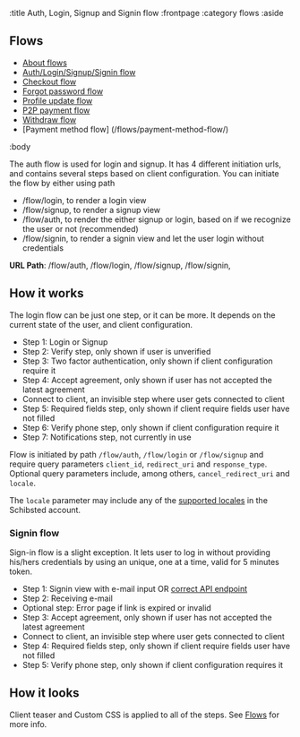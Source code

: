 :title Auth, Login, Signup and Signin flow
:frontpage
:category flows
:aside
## Flows
- [About flows](/flows/flows/)
- [Auth/Login/Signup/Signin flow](/flows/auth-flow/)
- [Checkout flow](/flows/checkout-flow/)
- [Forgot password flow](/flows/password-flow/)
- [Profile update flow](/flows/profile-update-flow/)
- [P2P payment flow](/flows/p2p-checkout-flow/)
- [Withdraw flow](/flows/withdraw-checkout-flow/)
- [Payment method flow] (/flows/payment-method-flow/)

:body

The auth flow is used for login and signup. It has 4 different initiation urls, and contains several steps based on client configuration.
You can initiate the flow by either using path

* /flow/login, to render a login view
* /flow/signup, to render a signup view
* /flow/auth, to render the either signup or login, based on if we recognize the user or not (recommended)
* /flow/signin, to render a signin view and let the user login without credentials

**URL Path**: /flow/auth, /flow/login, /flow/signup, /flow/signin,

## How it works
The login flow can be just one step, or it can be more. It depends on the current state of the user, and client configuration.

* Step 1: Login or Signup
* Step 2: Verify step, only shown if user is unverified
* Step 3: Two factor authentication, only shown if client configuration require it
* Step 4: Accept agreement, only shown if user has not accepted the latest agreement
* Connect to client, an invisible step where user gets connected to client
* Step 5: Required fields step, only shown if client require fields user have not filled
* Step 6: Verify phone step, only shown if client configuration require it
* Step 7: Notifications step, not currently in use

Flow is initiated by path `/flow/auth`, `/flow/login` or `/flow/signup` and require query parameters `client_id`, `redirect_uri` and `response_type`.
Optional query parameters include, among others, `cancel_redirect_uri` and `locale`.

The `locale` parameter may include any of the [supported locales](https://login.schibsted.com/api/2/settings) in the Schibsted account.

### Signin flow
Sign-in flow is a slight exception. It lets user to log in without providing his/hers credentials by using an unique, one at a time, valid for 5 minutes token.

* Step 1: Signin view with e-mail input OR [correct API endpoint](/endpoints/POST/signin/)
* Step 2: Receiving e-mail
* Optional step: Error page if link is expired or invalid
* Step 3: Accept agreement, only shown if user has not accepted the latest agreement
* Connect to client, an invisible step where user gets connected to client
* Step 4: Required fields step, only shown if client require fields user have not filled
* Step 5: Verify phone step, only shown if client configuration requires it


## How it looks
Client teaser and Custom CSS is applied to all of the steps. See [Flows](/flows/flows/) for more info.
